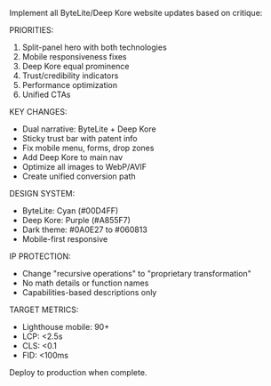 Implement all ByteLite/Deep Kore website updates based on critique:

PRIORITIES:
1. Split-panel hero with both technologies
2. Mobile responsiveness fixes
3. Deep Kore equal prominence
4. Trust/credibility indicators
5. Performance optimization
6. Unified CTAs

KEY CHANGES:
- Dual narrative: ByteLite + Deep Kore
- Sticky trust bar with patent info
- Fix mobile menu, forms, drop zones
- Add Deep Kore to main nav
- Optimize all images to WebP/AVIF
- Create unified conversion path

DESIGN SYSTEM:
- ByteLite: Cyan (#00D4FF)
- Deep Kore: Purple (#A855F7)
- Dark theme: #0A0E27 to #060813
- Mobile-first responsive

IP PROTECTION:
- Change "recursive operations" to "proprietary transformation"
- No math details or function names
- Capabilities-based descriptions only

TARGET METRICS:
- Lighthouse mobile: 90+
- LCP: <2.5s
- CLS: <0.1
- FID: <100ms

Deploy to production when complete.

